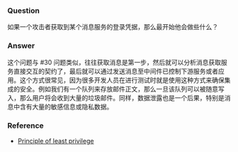 ### Question

如果一个攻击者获取到某个消息服务的登录凭据，那么最开始他会做些什么？

### Answer

这个问题与 #30 问题类似，往往获取消息是第一步，然后就可以分析消息获取服务直接交互的契约了，最后就可以通过发送消息至中间件已控制下游服务或者应用。这个方式很常见，因为很多开发人员在进行测试时就是使用这种方式来确保集成的安全。例如我们有一个队列来存放邮件正文，那么一旦该队列可以被随意写入，那么用户将会收到大量的垃圾邮件。同样，数据泄露也是一个后果，特别是消息中含有大量的敏感信息或隐私数据。

### Reference

- [Principle of least privilege](https://en.wikipedia.org/wiki/Principle_of_least_privilege)
